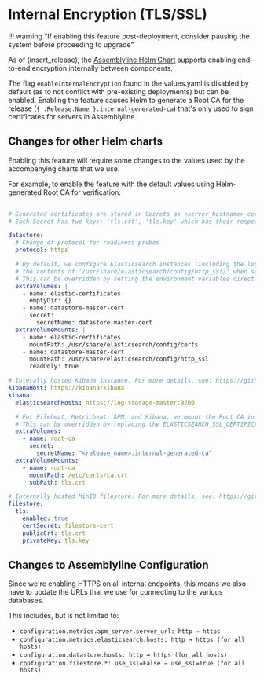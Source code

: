 # Internal Encryption (TLS/SSL)

!!! warning "If enabling this feature post-deployment, consider pausing the system before proceeding to upgrade"

As of (insert_release), the [Assemblyline Helm Chart](https://github.com/CybercentreCanada/assemblyline-helm-chart)
supports enabling end-to-end encryption internally between components.

The flag `enableInternalEncryption` found in the values.yaml is disabled by default
(as to not conflict with pre-existing deployments) but can be enabled. Enabling the feature causes Helm to generate a
Root CA for the release (`{ .Release.Name }.internal-generated-ca`) that's only used to sign certificates for servers in Assemblyline.

## Changes for other Helm charts

Enabling this feature will require some changes to the values used by the accompanying charts that we use.

For example, to enable the feature with the default values using Helm-generated Root CA for verification:

```yaml
---
# Generated certificates are stored in Secrets as <server_hostname>-cert
# Each Secret has two keys: 'tls.crt', 'tls.key' which has their respective public certificate and private key

datastore:
  # Change of protocol for readiness probes
  protocol: https

  # By default, we configure Elasticsearch instances (including the log-storage) to use
  # the contents of '/usr/share/elasticsearch/config/http_ssl/' when settings up HTTPS
  # This can be overridden by setting the environment variables directly, see values.yaml for more details
  extraVolumes: |
    - name: elastic-certificates
      emptyDir: {}
    - name: datastore-master-cert
      secret:
        secretName: datastore-master-cert
  extraVolumeMounts: |
    - name: elastic-certificates
      mountPath: /usr/share/elasticsearch/config/certs
    - name: datastore-master-cert
      mountPath: /usr/share/elasticsearch/config/http_ssl
      readOnly: true

# Interally hosted Kibana instance. For more details, see: https://github.com/elastic/helm-charts/tree/7.17/kibana#configuration
kibanaHost: https://kibana/kibana
kibana:
  elasticsearchHosts: https://log-storage-master:9200

  # For Filebeat, Metricbeat, APM, and Kibana, we mount the Root CA in '/etc/certs/ca.crt'
  # This can be overridden by replacing the ELASTICSEARCH_SSL_CERTIFICATEAUTHORITIES environment variable
  extraVolumes:
    - name: root-ca
      secret:
        secretName: "<release_name>.internal-generated-ca"
  extraVolumeMounts:
    - name: root-ca
      mountPath: /etc/certs/ca.crt
      subPath: tls.crt

# Internally hosted MinIO filestore. For more details, see: https://github.com/minio/charts/tree/main/minio#configuration
filestore:
  tls:
    enabled: true
    certSecret: filestore-cert
    publicCrt: tls.crt
    privateKey: tls.key
```

## Changes to Assemblyline Configuration

Since we're enabling HTTPS on all internal endpoints, this means we also have to update the URLs that we use for connecting
to the various databases.

This includes, but is not limited to:

- `configuration.metrics.apm_server.server_url: http → https`
- `configuration.metrics.elasticsearch.hosts: http → https (for all hosts)`
- `configuration.datastore.hosts: http → https (for all hosts)`
- `configuration.filestore.*: use_ssl=False → use_ssl=True (for all hosts)`
